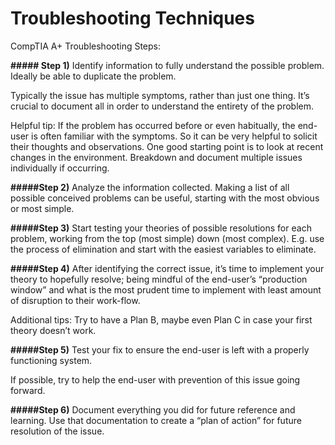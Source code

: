 # Troubleshooting Techniques

CompTIA A+ Troubleshooting Steps:

<b>##### Step 1)</b> Identify information to fully understand the possible problem. Ideally be able to duplicate the problem.

Typically the issue has multiple symptoms, rather than just one thing. It’s crucial to document all in order to understand the entirety of the problem.

Helpful tip: If the problem has occurred before or even habitually, the end-user is often familiar with the symptoms. So it can be very helpful to solicit their thoughts and observations. One good starting point is to look at recent changes in the environment. Breakdown and document multiple issues individually if occurring.

<b>#####Step 2)</b> Analyze the information collected. Making a list of all possible conceived problems can be useful, starting with the most obvious or most simple.

<b>#####Step 3)</b> Start testing your theories of possible resolutions for each problem, working from the top (most simple) down (most complex). E.g. use the process of elimination and start with the easiest variables to eliminate.

<b>#####Step 4)</b> After identifying the correct issue, it’s time to implement your theory to hopefully resolve; being mindful of the end-user’s “production window” and what is the most prudent time to implement with least amount of disruption to their work-flow.

Additional tips:  Try to have a Plan B, maybe even Plan C in case your first theory doesn’t work.

<b>#####Step 5)</b> Test your fix to ensure the end-user is left with a properly functioning system.

If possible, try to help the end-user with prevention of this issue going forward.

<b>#####Step 6)</b> Document everything you did for future reference and learning. Use that documentation to create a “plan of action” for future resolution of the issue.
